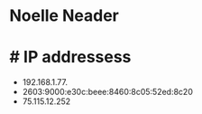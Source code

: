 # Noelle Neader
# # IP addressess
- 192.168.1.77.
- 2603:9000:e30c:beee:8460:8c05:52ed:8c20
- 75.115.12.252
